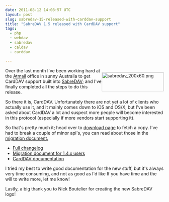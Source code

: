 ```yaml
---
date: 2011-08-12 14:08:57 UTC
layout: post
slug: sabredav-15-released-with-carddav-support
title: "SabreDAV 1.5 released with CardDAV support"
tags:
  - php
  - webdav
  - sabredav
  - caldav
  - carddav

---
```

<p style="float: right"><img alt="sabredav_200x60.png" src="http://www.rooftopsolutions.nl/blog/user/files/logos/sabredav_200x60.png" width="197" height="60" /></p>

<p>Over the last month I've been working hard at the <a href="http://atmail.com/">Atmail</a> office in sunny Australia to get CardDAV support built into <a href="http://code.google.com/p/sabredav/">SabreDAV</a>; and I've finally completed all the steps to do this release.</p>

<p>So there it is, CardDAV. Unfortunately there are not yet a lot of clients who actually use it, and it mainly comes down to iOS and OS/X, but I've been asked about CardDAV a lot and suspect more people will become interested in this protocol (especially if more vendors start supporting it).</p>

<p>So that's pretty much it; head over to <a href="http://code.google.com/p/sabredav/downloads/list">download page</a> to fetch a copy. I've had to break a couple of minor api's, you can read about those in the <a href="http://code.google.com/p/sabredav/wiki/Migrating1_4to1_5">migration document.</a></p>

<ul>
  <li><a href="http://code.google.com/p/sabredav/source/browse/ChangeLog?r=version-1.5.0">Full changelog</a></li>
  <li><a href="http://code.google.com/p/sabredav/wiki/Migrating1_4to1_5">Migration document for 1.4.x users</a></li>
  <li><a href="http://code.google.com/p/sabredav/wiki/CardDAV">CardDAV documentation</a></li>
</ul>

<p>I tried my best to write good documentation for the new stuff, but it's always very time consuming, and not as good as I'd like If you have time and the will to write more, let me know!</p>

<p>Lastly, a big thank you to Nick Boutelier for creating the new SabreDAV logo!</p>
